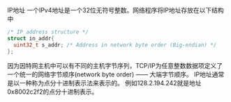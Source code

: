 IP地址
一个IPv4地址是一个32位无符号整数。网络程序将IP地址存放在以下结构中

```c
/* IP address structure */
struct in_addr{
  uint32_t s_addr; /* Address in network byte order (Big-endian) */
};
```

因为因特网主机中可以有不同的主机字节序列，TCP/IP为任意整数数据项定义了一个统一的网络字节顺序(network byte order) —— 大端字节顺序。
IP地址通常是以一种称为点分十进制表示法来表示的。
例如128.2.194.242就是地址0x8002c2f2的点分十进制表示。

